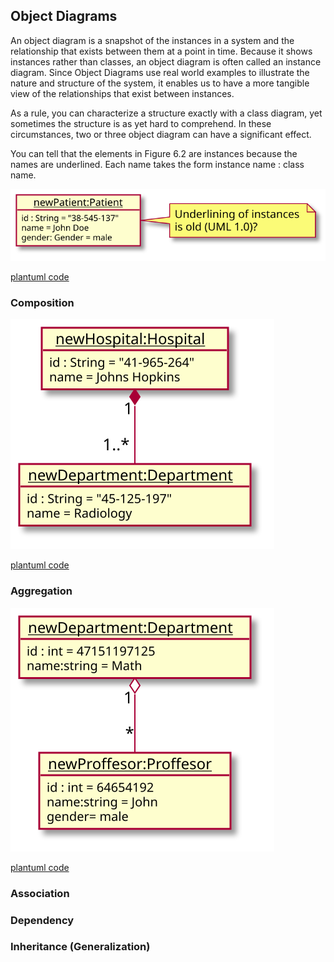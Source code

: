 ## Object Diagrams

An object diagram is a snapshot of the instances in a system and the relationship that exists between them at a point in time. 
Because it shows instances rather than classes, an object diagram is often called an instance diagram.
Since Object Diagrams use real world examples to illustrate the nature and structure of the system, it enables us to have a more tangible
 view of the relationships that exist between instances.

As a rule, you can characterize a structure exactly with a class diagram, yet sometimes the structure is as yet hard to 
comprehend. In these circumstances, two or three object diagram can have a significant effect.


You can tell that the elements in Figure 6.2 are instances because the names are underlined. Each
name takes the form instance name : class name.

![PlantUML model](diagrams/Patient.svg)

[plantuml code](diagrams/Patient.puml)

### Composition

![PlantUML model](diagrams/HospitalDepartment.svg)

[plantuml code](diagrams/HospitalDepartment.puml)

### Aggregation

![PlantUML model](diagrams/ProffesorDepartment.svg)

[plantuml code](diagrams/ProffesorDepartment.puml)



### Association

### Dependency

### Inheritance (Generalization)

